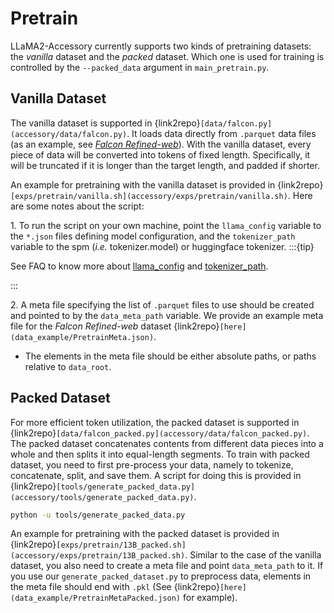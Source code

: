 # Pretrain
LLaMA2-Accessory currently supports two kinds of pretraining datasets: the *vanilla* dataset and the *packed* dataset. Which one is used for training is controlled by the `--packed_data` argument in `main_pretrain.py`.

## Vanilla Dataset

The vanilla dataset is supported in {link2repo}`[data/falcon.py](accessory/data/falcon.py)`. It loads data directly from `.parquet` data files (as an example, see [*Falcon Refined-web*](https://huggingface.co/datasets/tiiuae/falcon-refinedweb)). With the vanilla dataset, every piece of data will be converted into tokens of  fixed length. Specifically, it will be truncated if it is longer than the target length, and padded if shorter.

An example for pretraining with the vanilla dataset is provided in {link2repo}`[exps/pretrain/vanilla.sh](accessory/exps/pretrain/vanilla.sh)`. Here are some notes about the script:

1\. To run the script on your own machine, point the `llama_config` variable to the `*.json` files defining model configuration, and the `tokenizer_path` variable to the spm (*i.e.* tokenizer.model) or huggingface tokenizer.
:::{tip}

See FAQ to know more about [llama_config](./faq.md#how-to-set-llama_config) and [tokenizer_path](./faq.md#how-to-set-tokenizer_path).

:::

2\. A meta file specifying the list of `.parquet` files to use should be created and pointed to by the `data_meta_path` variable. We provide an example meta file for the *Falcon Refined-web* dataset {link2repo}`[here](data_example/PretrainMeta.json)`.
  + The elements in the meta file should be either absolute paths, or paths relative to `data_root`.

## Packed Dataset

For more efficient token utilization, the packed dataset is supported in {link2repo}`[data/falcon_packed.py](accessory/data/falcon_packed.py)`. The packed dataset concatenates contents from different data pieces into a whole and then splits it into equal-length segments. To train with packed dataset, you need to first pre-process your data, namely to tokenize, concatenate, split, and save them. A script for doing this is provided in {link2repo}`[tools/generate_packed_data.py](accessory/tools/generate_packed_data.py)`.

```bash
python -u tools/generate_packed_data.py
```

An example for pretraining with the packed dataset is provided in {link2repo}`[exps/pretrain/13B_packed.sh](accessory/exps/pretrain/13B_packed.sh)`. Similar to the case of the vanilla dataset, you also need to create a meta file and point `data_meta_path` to it. If you use our `generate_packed_dataset.py` to preprocess data, elements in the meta file should end with `.pkl` (See {link2repo}`[here](data_example/PretrainMetaPacked.json)` for example). 




